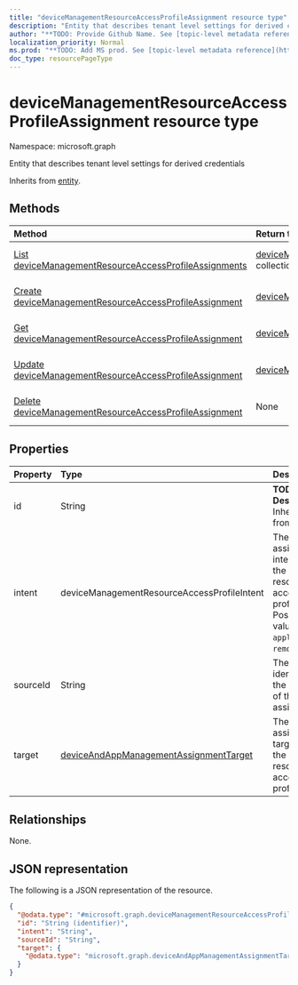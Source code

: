 ```yaml
---
title: "deviceManagementResourceAccessProfileAssignment resource type"
description: "Entity that describes tenant level settings for derived credentials"
author: "**TODO: Provide Github Name. See [topic-level metadata reference](https://msgo.azurewebsites.net/add/document/guidelines/metadata.html#topic-level-metadata)**"
localization_priority: Normal
ms.prod: "**TODO: Add MS prod. See [topic-level metadata reference](https://msgo.azurewebsites.net/add/document/guidelines/metadata.html#topic-level-metadata)**"
doc_type: resourcePageType
---
```


# deviceManagementResourceAccessProfileAssignment resource type

Namespace: microsoft.graph



Entity that describes tenant level settings for derived credentials


Inherits from [entity](../resources/entity.md).

## Methods
|Method|Return type|Description|
|:---|:---|:---|
|[List deviceManagementResourceAccessProfileAssignments](../api/devicemanagementresourceaccessprofileassignment-list.md)|[deviceManagementResourceAccessProfileAssignment](../resources/devicemanagementresourceaccessprofileassignment.md) collection|Get a list of the [deviceManagementResourceAccessProfileAssignment](../resources/devicemanagementresourceaccessprofileassignment.md) objects and their properties.|
|[Create deviceManagementResourceAccessProfileAssignment](../api/devicemanagementresourceaccessprofileassignment-create.md)|[deviceManagementResourceAccessProfileAssignment](../resources/devicemanagementresourceaccessprofileassignment.md)|Create a new [deviceManagementResourceAccessProfileAssignment](../resources/devicemanagementresourceaccessprofileassignment.md) object.|
|[Get deviceManagementResourceAccessProfileAssignment](../api/devicemanagementresourceaccessprofileassignment-get.md)|[deviceManagementResourceAccessProfileAssignment](../resources/devicemanagementresourceaccessprofileassignment.md)|Read the properties and relationships of a [deviceManagementResourceAccessProfileAssignment](../resources/devicemanagementresourceaccessprofileassignment.md) object.|
|[Update deviceManagementResourceAccessProfileAssignment](../api/devicemanagementresourceaccessprofileassignment-update.md)|[deviceManagementResourceAccessProfileAssignment](../resources/devicemanagementresourceaccessprofileassignment.md)|Update the properties of a [deviceManagementResourceAccessProfileAssignment](../resources/devicemanagementresourceaccessprofileassignment.md) object.|
|[Delete deviceManagementResourceAccessProfileAssignment](../api/devicemanagementresourceaccessprofileassignment-delete.md)|None|Deletes a [deviceManagementResourceAccessProfileAssignment](../resources/devicemanagementresourceaccessprofileassignment.md) object.|

## Properties
|Property|Type|Description|
|:---|:---|:---|
|id|String|**TODO: Add Description** Inherited from [entity](../resources/entity.md)|
|intent|deviceManagementResourceAccessProfileIntent|The assignment intent for the resource access profile. Possible values are: `apply`, `remove`.|
|sourceId|String|The identifier of the source of the assignment.|
|target|[deviceAndAppManagementAssignmentTarget](../resources/deviceandappmanagementassignmenttarget.md)|The assignment target for the resource access profile.|

## Relationships
None.

## JSON representation
The following is a JSON representation of the resource.
<!-- {
  "blockType": "resource",
  "keyProperty": "id",
  "@odata.type": "microsoft.graph.deviceManagementResourceAccessProfileAssignment",
  "baseType": "microsoft.graph.entity",
  "openType": false
}
-->
``` json
{
  "@odata.type": "#microsoft.graph.deviceManagementResourceAccessProfileAssignment",
  "id": "String (identifier)",
  "intent": "String",
  "sourceId": "String",
  "target": {
    "@odata.type": "microsoft.graph.deviceAndAppManagementAssignmentTarget"
  }
}
```

